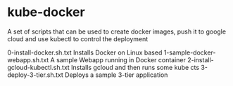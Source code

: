 # kube-docker

A set of scripts that can be used to create docker images, push it to google cloud and use kubectl to control the deployment


0-install-docker.sh.txt   Installs Docker on Linux based
1-sample-docker-webapp.sh.txt       A sample Webapp running in Docker container
2-install-gcloud-kubectl.sh.txt     Installs gcloud and then runs some kube cts
3-deploy-3-tier.sh.txt    Deploys a sample 3-tier application
